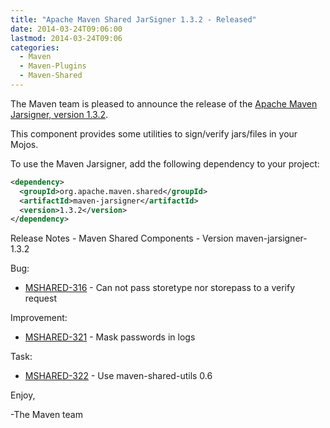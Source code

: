 ```yaml
---
title: "Apache Maven Shared JarSigner 1.3.2 - Released"
date: 2014-03-24T09:06:00
lastmod: 2014-03-24T09:06
categories:
  - Maven
  - Maven-Plugins
  - Maven-Shared
---
```

The Maven team is pleased to announce the release of the 
[Apache Maven Jarsigner,  version 1.3.2](http://maven.apache.org/shared/maven-jarsigner/).

This component provides some utilities to sign/verify jars/files in your Mojos.

To use the Maven Jarsigner, add the following dependency to your project:

```xml
<dependency>
  <groupId>org.apache.maven.shared</groupId>
  <artifactId>maven-jarsigner</artifactId>
  <version>1.3.2</version>
</dependency>
```

<!-- more -->

Release Notes - Maven Shared Components - Version maven-jarsigner-1.3.2

Bug:

 * [MSHARED-316](https://issues.apache.org/jira/browse/MSHARED-316) - Can not pass storetype nor storepass to a verify request

Improvement:

 * [MSHARED-321](https://issues.apache.org/jira/browse/MSHARED-321) - Mask passwords in logs

Task:

 * [MSHARED-322](https://issues.apache.org/jira/browse/MSHARED-322) - Use maven-shared-utils 0.6

Enjoy,

-The Maven team
